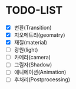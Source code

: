 # TODO-LIST

- [x] 변환(Transition)
- [x] 지오메트리(geomatry)
- [x] 재질(material)
- [ ] 광원(light)
- [ ] 카메라(camera)
- [ ] 그림자(Shadow)
- [ ] 애니메이션(Animation)
- [ ] 후처리(Postprocessing)
